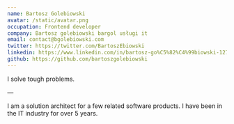 ```yaml
---
name: Bartosz Golebiowski
avatar: /static/avatar.png
occupation: Frontend developer
company: Bartosz golebiowski bargol usługi it
email: contact@bgolebiowski.com
twitter: https://twitter.com/BartoszEbiowski
linkedin: https://www.linkedin.com/in/bartosz-go%C5%82%C4%99biowski-12723a159/
github: https://github.com/bartoszgolebiowski
---
```


I solve tough problems.

—

I am a solution architect for a few related software products. I have been in the IT industry for over 5 years.
